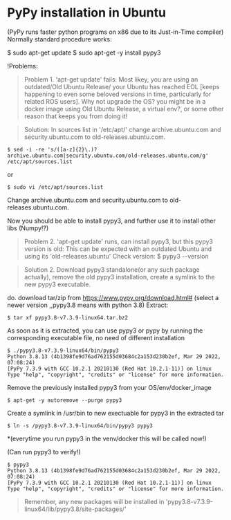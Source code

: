 # PyPy installation in Ubuntu
(PyPy runs faster python programs on x86 due to its Just-in-Time compiler)
Normally standard procedure works:

$ sudo apt-get update
$ sudo apt-get -y install pypy3

!Problems:

> Problem 1. 'apt-get update' fails: 
Most likey, you are using an outdated/Old Ubuntu Release/ your Ubuntu has reached EOL [keeps happening to even some beloved versions in time, particularly for related ROS users]. 
Why not upgrade the OS? you might be in a docker image using Old Ubuntu Release, a virtual env?, or some other reason that keeps you from doing it!

> Solution:
In sources list in '/etc/apt/' change archive.ubuntu.com and security.ubuntu.com to old-releases.ubuntu.com.

```
$ sed -i -re 's/([a-z]{2}\.)?archive.ubuntu.com|security.ubuntu.com/old-releases.ubuntu.com/g' /etc/apt/sources.list
```

or

```
$ sudo vi /etc/apt/sources.list
```

Change archive.ubuntu.com and security.ubuntu.com to old-releases.ubuntu.com.

Now you should be able to install pypy3, and further use it to install other libs (Numpy!?)

> Problem 2. 'apt-get update' runs, can install pypy3, but this pypy3 version is old: 
This can be expected with an outdated Ubuntu and using its 'old-releases.ubuntu'
Check version:
$ pypy3 --version

> Solution 2. Download pypy3 standalone(or any such package actually), remove the old pypy3 installation, create a symlink to the new pypy3 executable.

do. download tar/zip from https://www.pypy.org/download.html#  (select a newer version ,,pypy3.8 means with python 3.8)
Extract:
```
$ tar xf pypy3.8-v7.3.9-linux64.tar.bz2
```

As soon as it is extracted, you can use pypy3 or pypy by running the corresponding executable file, no need of different installation
```
$ ./pypy3.8-v7.3.9-linux64/bin/pypy3
Python 3.8.13 (4b1398fe9d76ad762155d03684c2a153d230b2ef, Mar 29 2022, 07:08:24)
[PyPy 7.3.9 with GCC 10.2.1 20210130 (Red Hat 10.2.1-11)] on linux
Type "help", "copyright", "credits" or "license" for more information.
```

Remove the previously installed pypy3 from your OS/env/docker_image
```
$ apt-get -y autoremove --purge pypy3
```
Create a symlink in /usr/bin to new exectuable for pypy3 in the extracted tar
```
$ ln -s /pypy3.8-v7.3.9-linux64/bin/pypy3 pypy3
```
*(everytime you run pypy3 in the venv/docker this will be called now!)


(Can run pypy3 to verify!)
```
$ pypy3
Python 3.8.13 (4b1398fe9d76ad762155d03684c2a153d230b2ef, Mar 29 2022, 07:08:24)
[PyPy 7.3.9 with GCC 10.2.1 20210130 (Red Hat 10.2.1-11)] on linux
Type "help", "copyright", "credits" or "license" for more information.
```

> Remember, any new packages will be installed in 'pypy3.8-v7.3.9-linux64/lib/pypy3.8/site-packages/'

